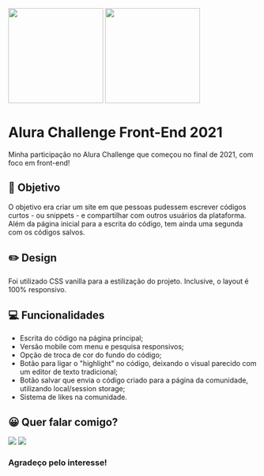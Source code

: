 <div float="left">
  <img src="https://i.ibb.co/bJRsqMc/alura2.png" width="192" /> 
  <img src="https://i.ibb.co/vZnFr3J/alura1.png" width="192" />
</div>

# Alura Challenge Front-End 2021

Minha participação no Alura Challenge que começou no final de 2021, com foco em front-end!

## 🚀 Objetivo

O objetivo era criar um site em que pessoas pudessem escrever códigos curtos - ou snippets - e compartilhar com outros usuários da plataforma. Além da página inicial para a escrita do código, tem ainda uma segunda com os códigos salvos.

## ✏️ Design

Foi utilizado CSS vanilla para a estilização do projeto. Inclusive, o layout é 100% responsivo.

## 💻 Funcionalidades

* Escrita do código na página principal;
* Versão mobile com menu e pesquisa responsivos;
* Opção de troca de cor do fundo do código;
* Botão para ligar o "highlight" no código, deixando o visual parecido com um editor de texto tradicional;
* Botão salvar que envia o código criado para a página da comunidade, utilizando local/session storage;
* Sistema de likes na comunidade.

## 😀 Quer falar comigo?

<a href="https://www.linkedin.com/in/douglasdduarte" alt="Linkedin">
<img src="https://img.shields.io/badge/-Linkedin-0e76a8?style=flat-square&logo=Linkedin&logoColor=white&link=https://www.linkedin.com/in/douglasdduarte" /></a>

<a href="https://api.whatsapp.com/send?phone=5551993669592" alt="WhatsApp">
<img src="https://img.shields.io/badge/-WhatsApp-25d366?style=flat-square&labelColor=25d366&logo=whatsapp&logoColor=white&link=https://api.whatsapp.com/send?phone=5551993669592"/></a> 

### Agradeço pelo interesse!
